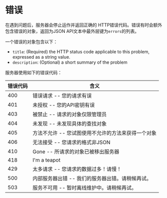 # 错误

在遇到问题后，服务器会停止运作并返回正确的
HTTP错误代码。错误有时会额外包含错误的对象，返回为JSON API文本中最外层键为`errors`的列表。 

一个错误的对象包含以下：

* `title`: (Required) the HTTP status code applicable to this problem, expressed as a
  string value.
* `description`: (Optional) a short summary of the problem

服务器使用如下的错误代码：

错误代码 | 含义
---------- | -------
400 | 错误请求 -- 您的请求有误
401 | 未授权 -- 您的API密钥有误
403 | 被禁止 -- 请求的对象仅限管理员
404 | 未发现 -- 未发现具体的查找对象
405 | 方法不允许 -- 您试图使用不允许的方法来获得一个对象
406 | 无法接受 -- 您请求的格式非JSON
410 | Gone -- 所请求的对象已被移出服务器
418 | I'm a teapot
429 | 太多请求 -- 您请求的数据过多！请慢！
500 | 内部服务器出错 -- 我们的服务器出错。请稍候再试。
503 | 服务不可用 -- 暂时离线维护中。请稍候再试。
